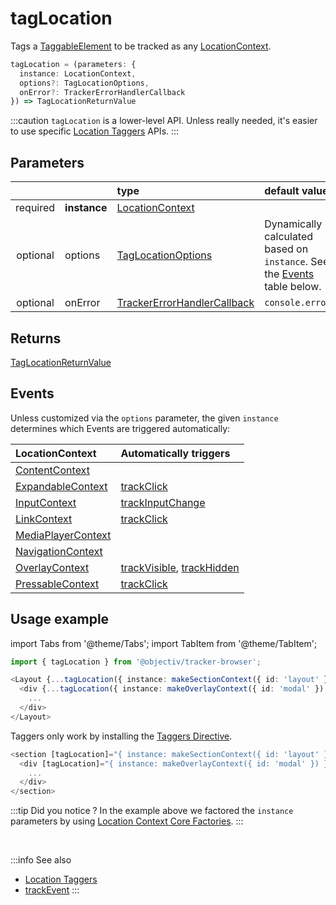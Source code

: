 # tagLocation

Tags a [TaggableElement](/tracking/api-reference/definitions/TaggableElement.md) to be tracked as any [LocationContext](/taxonomy/reference/location-contexts/overview.md).

```typescript
tagLocation = (parameters: {
  instance: LocationContext,
  options?: TagLocationOptions,
  onError?: TrackerErrorHandlerCallback
}) => TagLocationReturnValue
```

:::caution
`tagLocation` is a lower-level API. Unless really needed, it's easier to use specific [Location Taggers](/tracking/api-reference/locationTaggers/overview.md) APIs. 
:::

## Parameters
|          |              | type                                                                                              | default value
| :-:      | :--          | :--                                                                                               | :--           
| required | **instance** | [LocationContext](/taxonomy/reference/location-contexts/overview.md)                              |
| optional | options      | [TagLocationOptions](/tracking/api-reference/definitions/TagLocationOptions.md)                   | Dynamically calculated based on `instance`. See the [Events](#events) table below.
| optional | onError      | [TrackerErrorHandlerCallback](/tracking/api-reference/definitions/TrackerErrorHandlerCallback.md) | `console.error`

## Returns
[TagLocationReturnValue](/tracking/api-reference/definitions/TagLocationReturnValue.md) 

## Events
Unless customized via the `options` parameter, the given `instance` determines which Events are triggered automatically:

| LocationContext                                                                   | Automatically triggers
| :--                                                                               | :--
| [ContentContext](/taxonomy/reference/location-contexts/ContentContext.md)         | 
| [ExpandableContext](/taxonomy/reference/location-contexts/ExpandableContext.md)   | [trackClick](/tracking/api-reference/eventTrackers/trackClick.md)
| [InputContext](/taxonomy/reference/location-contexts/InputContext.md)             | [trackInputChange](/tracking/api-reference/eventTrackers/trackInputChange.md)
| [LinkContext](/taxonomy/reference/location-contexts/LinkContext.md)               | [trackClick](/tracking/api-reference/eventTrackers/trackClick.md)
| [MediaPlayerContext](/taxonomy/reference/location-contexts/MediaPlayerContext.md) | 
| [NavigationContext](/taxonomy/reference/location-contexts/NavigationContext.md)   | 
| [OverlayContext](/taxonomy/reference/location-contexts/OverlayContext.md)         | [trackVisible](/tracking/api-reference/eventTrackers/trackVisible.md), [trackHidden](/tracking/api-reference/eventTrackers/trackHidden.md)
| [PressableContext](/taxonomy/reference/location-contexts/PressableContext.md)     | [trackClick](/tracking/api-reference/eventTrackers/trackClick.md)

## Usage example

import Tabs from '@theme/Tabs';
import TabItem from '@theme/TabItem';

<Tabs>
  <TabItem value="react" label="React" default>

```typescript jsx
import { tagLocation } from '@objectiv/tracker-browser';
```

```typescript jsx
<Layout {...tagLocation({ instance: makeSectionContext({ id: 'layout' }) })}>
  <div {...tagLocation({ instance: makeOverlayContext({ id: 'modal' }) })}>
    ...
  </div>
</Layout>
```

  </TabItem>
  <TabItem value="angular" label="Angular">

Taggers only work by installing the [Taggers Directive](/tracking/how-to-guides/angular/getting-started.md#optional---configure-taggers-directive).

```typescript jsx
<section [tagLocation]="{ instance: makeSectionContext({ id: 'layout' }) }">
  <div [tagLocation]="{ instance: makeOverlayContext({ id: 'modal' }) }">
    ...
  </div>
</section>
```

  </TabItem>
</Tabs>

:::tip Did you notice ?
In the example above we factored the `instance` parameters by using [Location Context Core Factories](/tracking/api-reference/core/CoreFactories.md#location-context-factories).
:::

<br />

:::info See also
- [Location Taggers](/tracking/api-reference/locationTaggers/overview.md)
- [trackEvent](/tracking/api-reference/eventTrackers/trackEvent.md)
:::
